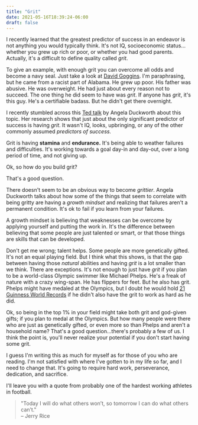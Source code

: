 ```yaml
---
title: "Grit"
date: 2021-05-16T18:39:24-06:00
draft: false
---
```


I recently learned that the greatest predictor of success in an endeavor is not
anything you would typically think. It's not IQ, socioeconomic status... whether
you grew up rich or poor, or whether you had good parents. Actually, it's a
difficult to define quality called _grit_.

To give an example, with enough grit you can overcome all odds and become a navy
seal. Just take a look at [David Goggins](https://en.wikipedia.org/wiki/David_Goggins).
I'm paraphrasing, but he came from a racist part of Alabama. He grew up poor.
His father was abusive. He was overweight. He had just about every reason not to
succeed. The one thing he did seem to have was _grit_. If anyone has _grit_,
it's this guy.  He's a certifiable badass. But he didn't get there overnight. 

I recently stumbled across this 
[Ted talk](https://www.ted.com/talks/angela_lee_duckworth_grit_the_power_of_passion_and_perseverance)
by Angela Duckworth about this topic. Her research shows that just
about the only significant predictor of success is having _grit_. It wasn't IQ,
looks, upbringing, or any of the other commonly assumed _predictors of success._

Grit is having **stamina** and **endurance.** It's being able to weather failures
and difficulties. It's working towards a goal day-in and day-out, over a long
period of time, and not giving up. 

Ok, so how do you build grit?

That's a good question.

There doesn't seem to be an obvious way to become _grittier_. Angela Duckworth
talks about how some of the things that seem to correlate with being gritty are
having a _growth mindset_ and realizing that failures aren't a permanent
condition. It's ok to fail if you learn from your failures. 

A growth mindset is believing that weaknesses can be overcome by applying
yourself and putting the work in. It's the difference between believing that
some people are just talented or smart, or that those things are skills that can
be developed.

Don't get me wrong; talent helps. Some people are more genetically gifted. It's
not an equal playing field. But I think what this shows, is that the gap between
having those _natural_ abilities and having _grit_ is a lot smaller than we
think. There are exceptions.  It's not enough to just have _grit_ if you plan to
be a world-class Olympic swimmer like Michael Phelps. He's a freak of nature
with a crazy wing-span. He has flippers for feet. But he also has grit. Phelps
might have medaled at the Olympics, but I doubt he would hold 
[21 Guinness World Records](https://en.wikipedia.org/wiki/Michael_Phelps#Guinness_World_Records)
if he didn't also have the grit to work as hard as he did.

Ok, so being in the top 1% in your field might take both grit and god-given
gifts; if you plan to medal at the Olympics.  But how many people were there who
are just as genetically gifted, or even more so than Phelps and aren't a
household name? That's a good question...there's probably a few of us. I think
the point is, you'll never realize your potential if you don't start having some
grit. 

I guess I'm writing this as much for myself as for those of you who are reading. 
I'm not satisfied with where I've gotten to in my life so far, and I need to
change that. It's going to require hard work, perseverance, dedication, and
sacrifice.  

I'll leave you with a quote from probably one of the hardest working athletes in
football. 

>"Today I will do what others won’t, so tomorrow I can do what others can’t." \
>– Jerry Rice

